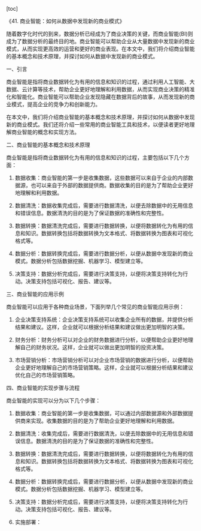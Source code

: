
[toc]                    
                
                
《41. 商业智能：如何从数据中发现新的商业模式》

随着数字化时代的到来，数据分析已经成为了商业决策的关键，而商业智能(BI)则成为了数据分析的最终目的地。商业智能可以帮助企业从大量数据中发现新的商业模式，从而实现更高效的运营和更好的商业表现。在本文中，我们将介绍商业智能的基本概念和技术原理，并探讨如何从数据中发现新的商业模式。

一、引言

商业智能是指将商业数据转化为有用的信息和知识的过程，通过利用人工智能、大数据、云计算等技术，帮助企业更好地理解和利用数据，从而实现商业决策的精准化和智能化。商业智能可以帮助企业发现隐藏在数据背后的故事，从而发现新的商业模式，提高企业的竞争力和创新能力。

在本文中，我们将介绍商业智能的基本概念和技术原理，并探讨如何从数据中发现新的商业模式。我们还将介绍一些常用的商业智能工具和技术，以便读者更好地理解商业智能的概念和实现方法。

二、商业智能的基本概念和技术原理

商业智能是指将商业数据转化为有用的信息和知识的过程，主要包括以下几个方面：

1. 数据收集：商业智能的第一步是收集数据，这些数据可以来自于企业的内部数据源，也可以来自于外部的数据提供商。数据收集的目的是为了帮助企业更好地理解和利用数据。

2. 数据清洗：数据收集完成后，需要进行数据清洗，以便去除数据中的无用信息和错误信息。数据清洗的目的是为了保证数据的准确性和完整性。

3. 数据转换：数据清洗完成后，需要进行数据转换，以便将数据转化为有用的信息和知识。数据转换包括将数据转换为文本格式、将数据转换为图表和可视化格式等。

4. 数据分析：数据转换完成后，需要进行数据分析，以便从数据中发现新的商业模式。数据分析包括数据挖掘、机器学习、模型建立等。

5. 决策支持：数据分析完成后，需要进行决策支持，以便将决策支持转化为行动。决策支持包括可视化、报告、建议等。

三、商业智能的应用示例

商业智能可以应用于各种商业场景，下面列举几个常见的商业智能应用示例：

1. 企业决策支持系统：企业决策支持系统可以收集企业所有的数据，并提供分析结果和建议。这样，企业就可以根据分析结果和建议做出更加明智的决策。

2. 财务分析：财务分析可以对企业的财务数据进行分析，以便帮助企业更好地理解自己的财务状况。这样，企业就可以做出更加明智的投资决策。

3. 市场营销分析：市场营销分析可以对企业市场营销的数据进行分析，以便帮助企业更好地理解自己的市场营销策略。这样，企业就可以根据分析结果和建议优化自己的市场营销策略。

四、商业智能的实现步骤与流程

商业智能的实现可以分为以下几个步骤：

1. 数据收集：商业智能的第一步是收集数据，可以通过内部数据源和外部数据提供商来实现。收集数据的目的是为了帮助企业更好地理解和利用数据。

2. 数据清洗：收集完成后，需要进行数据清洗，以便去除数据中的无用信息和错误信息。数据清洗的目的是为了保证数据的准确性和完整性。

3. 数据转换：数据清洗完成后，需要进行数据转换，以便将数据转化为有用的信息和知识。数据转换包括将数据转换为文本格式、将数据转换为图表和可视化格式等。

4. 数据分析：数据转换完成后，需要进行数据分析，以便从数据中发现新的商业模式。数据分析包括数据挖掘、机器学习、模型建立等。

5. 决策支持：数据分析完成后，需要进行决策支持，以便将决策支持转化为行动。决策支持包括可视化、报告、建议等。

6. 实施部署：

